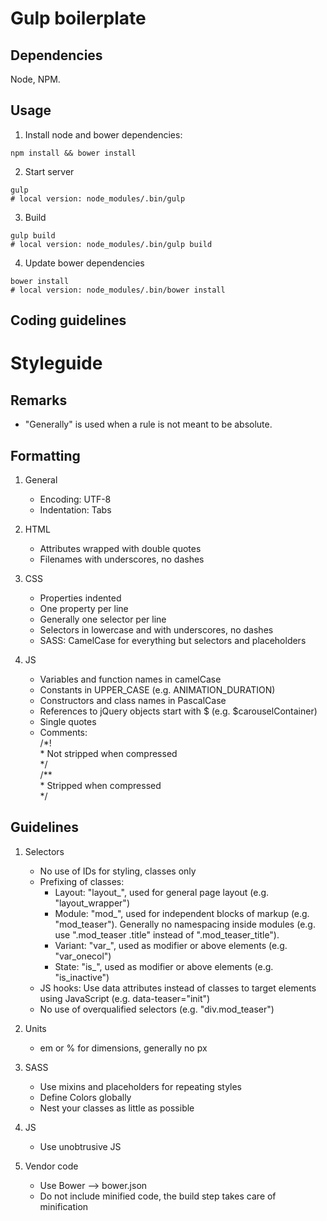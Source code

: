 # Gulp boilerplate

## Dependencies

Node, NPM.

## Usage

1. Install node and bower dependencies:

```shell
npm install && bower install
```

2. Start server

```shell
gulp
# local version: node_modules/.bin/gulp
```

3. Build

```shell
gulp build
# local version: node_modules/.bin/gulp build
```

4. Update bower dependencies

```shell
bower install
# local version: node_modules/.bin/bower install
```




## Coding guidelines

Styleguide
=========

Remarks
-------

* "Generally" is used when a rule is not meant to be absolute.


Formatting
----------

1. General
	* Encoding: UTF-8
	* Indentation: Tabs

2. HTML
	* Attributes wrapped with double quotes
	* Filenames with underscores, no dashes

3. CSS
	* Properties indented
	* One property per line
	* Generally one selector per line
	* Selectors in lowercase and with underscores, no dashes
	* SASS: CamelCase for everything but selectors and placeholders

4. JS
	* Variables and function names in camelCase
	* Constants in UPPER_CASE (e.g. ANIMATION_DURATION)
	* Constructors and class names in PascalCase
	* References to jQuery objects start with $ (e.g. $carouselContainer)
	* Single quotes
	* Comments:  
		/\*!  
		 \* Not stripped when compressed  
		 \*/  
		/\**  
		 \* Stripped when compressed  
		 \*/


Guidelines
----------

1. Selectors
	* No use of IDs for styling, classes only
	* Prefixing of classes:
		* Layout: "layout\_", used for general page layout (e.g. "layout\_wrapper")
		* Module: "mod\_", used for independent blocks of markup (e.g. "mod\_teaser"). Generally no namespacing inside modules (e.g. use ".mod\_teaser .title" instead of ".mod\_teaser\_title").
		* Variant: "var\_", used as modifier or above elements (e.g. "var\_onecol") 
		* State: "is\_", used as modifier or above elements (e.g. "is\_inactive") 
	* JS hooks: Use data attributes instead of classes to target elements using JavaScript (e.g. data-teaser="init")
	* No use of overqualified selectors (e.g. "div.mod\_teaser")

2. Units
	* em or % for dimensions, generally no px

3. SASS
	* Use mixins and placeholders for repeating styles
	* Define Colors globally
	* Nest your classes as little as possible

4. JS
	* Use unobtrusive JS

5. Vendor code
	* Use Bower --> bower.json
	* Do not include minified code, the build step takes care of minification
